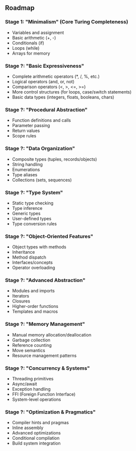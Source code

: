 
## Roadmap
### Stage 1: "Minimalism" (Core Turing Completeness)
- Variables and assignment
- Basic arithmetic (+, -)
- Conditionals (if)
- Loops (while)
- Arrays for memory





### Stage ?: "Basic Expressiveness"
- Complete arithmetic operators (*, /, %, etc.)
- Logical operators (and, or, not)
- Comparison operators (<, >, <=, >=)
- More control structures (for loops, case/switch statements)
- Basic data types (integers, floats, booleans, chars)

### Stage ?: "Procedural Abstraction"
- Function definitions and calls
- Parameter passing
- Return values
- Scope rules

### Stage ?: "Data Organization"
- Composite types (tuples, records/objects)
- String handling
- Enumerations
- Type aliases
- Collections (sets, sequences)

### Stage ?: "Type System"
- Static type checking
- Type inference
- Generic types
- User-defined types
- Type conversion rules

### Stage ?: "Object-Oriented Features"
- Object types with methods
- Inheritance
- Method dispatch
- Interfaces/concepts
- Operator overloading

### Stage ?: "Advanced Abstraction"
- Modules and imports
- Iterators
- Closures
- Higher-order functions
- Templates and macros

### Stage ?: "Memory Management"
- Manual memory allocation/deallocation
- Garbage collection
- Reference counting
- Move semantics
- Resource management patterns

### Stage ?: "Concurrency & Systems"
- Threading primitives
- Async/await
- Exception handling
- FFI (Foreign Function Interface)
- System-level operations

### Stage ?: "Optimization & Pragmatics"
- Compiler hints and pragmas
- Inline assembly
- Advanced optimizations
- Conditional compilation
- Build system integration

